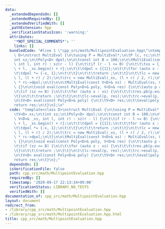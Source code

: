 ```yaml
---
data:
  _extendedDependsOn: []
  _extendedRequiredBy: []
  _extendedVerifiedWith: []
  _pathExtension: hpp
  _verificationStatusIcon: ':warning:'
  attributes:
    '*NOT_SPECIAL_COMMENTS*': ''
    links: []
  bundledCode: "#line 1 \"cpp_src/math/MultipointEvaluation.hpp\"\ntemplate<class\
    \ D>\nstruct MultiEval {\n\tusing P = MultiEval*;\n\tP lc, rc;\n\tV<D> xs;\n\t\
    int sz;\n\tPoly<D> dpol;\n\n\tconst int B = 100;\n\n\tMultiEval(const V<D>& _xs,\
    \ int l, int r) : sz(r - l) {\n\t\tif (r - l <= B) {\n\t\t\txs = {_xs.begin()\
    \ + l, _xs.begin() + r};\n\t\t\tdpol = {{1}};\n\t\t\tfor (auto x : xs) {\n\t\t\
    \t\tdpol *= {-x, 1};\n\t\t\t}\n\t\t\treturn ;\n\t\t}\n\t\tlc = new MultiEval(_xs,\
    \ l, (l + r) / 2);\n\t\trc = new MultiEval(_xs, (l + r) / 2, r);\n\t\tdpol = lc->dpol\
    \ * rc->dpol;\n\t}\n\n\tMultiEval(const V<D>& xs) : MultiEval(xs, 0, xs.size())\
    \ {}\n\n\tvoid eval(const Poly<D>& poly, V<D>& res) {\n\t\tauto p = poly % dpol;\n\
    \t\tif (sz <= B) {\n\t\t\tfor (auto x : xs) {\n\t\t\t\tres.pb(p.eval(x));\n\t\t\
    \t}\n\t\t\treturn ;\n\t\t}\n\t\tlc->eval(p, res);\n\t\trc->eval(p, res);\n\t}\n\
    \n\tV<D> eval(const Poly<D>& poly) {\n\t\tV<D> res;\n\t\teval(poly, res);\n\t\t\
    return res;\n\t}\n};\n"
  code: "template<class D>\nstruct MultiEval {\n\tusing P = MultiEval*;\n\tP lc, rc;\n\
    \tV<D> xs;\n\tint sz;\n\tPoly<D> dpol;\n\n\tconst int B = 100;\n\n\tMultiEval(const\
    \ V<D>& _xs, int l, int r) : sz(r - l) {\n\t\tif (r - l <= B) {\n\t\t\txs = {_xs.begin()\
    \ + l, _xs.begin() + r};\n\t\t\tdpol = {{1}};\n\t\t\tfor (auto x : xs) {\n\t\t\
    \t\tdpol *= {-x, 1};\n\t\t\t}\n\t\t\treturn ;\n\t\t}\n\t\tlc = new MultiEval(_xs,\
    \ l, (l + r) / 2);\n\t\trc = new MultiEval(_xs, (l + r) / 2, r);\n\t\tdpol = lc->dpol\
    \ * rc->dpol;\n\t}\n\n\tMultiEval(const V<D>& xs) : MultiEval(xs, 0, xs.size())\
    \ {}\n\n\tvoid eval(const Poly<D>& poly, V<D>& res) {\n\t\tauto p = poly % dpol;\n\
    \t\tif (sz <= B) {\n\t\t\tfor (auto x : xs) {\n\t\t\t\tres.pb(p.eval(x));\n\t\t\
    \t}\n\t\t\treturn ;\n\t\t}\n\t\tlc->eval(p, res);\n\t\trc->eval(p, res);\n\t}\n\
    \n\tV<D> eval(const Poly<D>& poly) {\n\t\tV<D> res;\n\t\teval(poly, res);\n\t\t\
    return res;\n\t}\n};"
  dependsOn: []
  isVerificationFile: false
  path: cpp_src/math/MultipointEvaluation.hpp
  requiredBy: []
  timestamp: '2020-09-17 22:13:34+09:00'
  verificationStatus: LIBRARY_NO_TESTS
  verifiedWith: []
documentation_of: cpp_src/math/MultipointEvaluation.hpp
layout: document
redirect_from:
- /library/cpp_src/math/MultipointEvaluation.hpp
- /library/cpp_src/math/MultipointEvaluation.hpp.html
title: cpp_src/math/MultipointEvaluation.hpp
---
```

